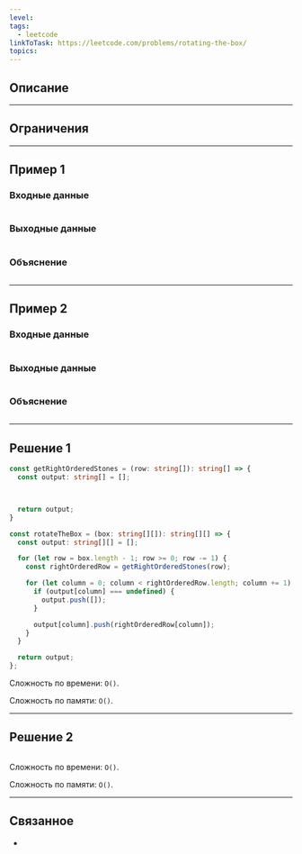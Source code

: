 ```yaml
---
level: 
tags:
  - leetcode
linkToTask: https://leetcode.com/problems/rotating-the-box/
topics:
---
```

## Описание

---
## Ограничения

---
## Пример 1

### Входные данные

```

```
### Выходные данные

```

```
### Объяснение

```

```

---
## Пример 2

### Входные данные

```

```
### Выходные данные

```

```
### Объяснение

```

```

---
## Решение 1

```typescript
const getRightOrderedStones = (row: string[]): string[] => {
  const output: string[] = [];



  return output;
}

const rotateTheBox = (box: string[][]): string[][] => {
  const output: string[][] = [];

  for (let row = box.length - 1; row >= 0; row -= 1) {
    const rightOrderedRow = getRightOrderedStones(row);

    for (let column = 0; column < rightOrderedRow.length; column += 1) {
      if (output[column] === undefined) {
        output.push([]);
      }

      output[column].push(rightOrderedRow[column]);
    }
  }

  return output;
};
```

Сложность по времени: `O()`.

Сложность по памяти: `O()`.

---
## Решение 2

```typescript

```

Сложность по времени: `O()`.

Сложность по памяти: `O()`.

---
## Связанное

- 